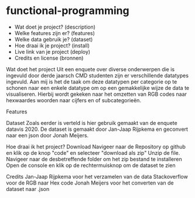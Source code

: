 # functional-programming

- Wat doet je project? (description)
- Welke features zijn er? (features)
- Welke data gebruik je? (dataset)
- Hoe draai ik je project? (install)
- Live link van je project (deploy)
- Credits en license (bronnen)

Wat doet het project
Uit een enquete over diverse onderwerpen die is ingevuld door derde jaarsch CMD studenten zijn er verschillende datatypes ingevuld.
Aan mij is het de taak om deze datatypen per categorie op te schonen naar een enkele datatype om op een gemakkelijke wijze de data te visualiseren. Hierbij wordt gekeken naar het omzetten van RGB codes naar hexwaardes woorden naar cijfers en of subcategorieën.

Features

Dataset
Zoals eerder is verteld is hier gebruik gemaakt van de enquete datavis 2020. De dataset is gemaakt door Jan-Jaap Rijpkema en geconvert naar een json door Jonah Meijers.

Hoe draai ik het project?
Download
Navigeer naar de Repository op github en klik op de knop "code"  en selecteer "download als zip"
Unzip de file.
Navigeer naar de desbetreffende folder om het zip bestand te installeren
Open de console en klik op de rechtermuisknop om de dataset te zien

Credits
Jan-Jaap Rijpkema voor het verzamelen van de data
Stackoverflow voor de RGB naar Hex code
Jonah Meijers voor het converten van de dataset naar .json
